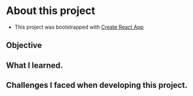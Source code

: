 # About this project
- This project was bootstrapped with [Create React App](https://github.com/facebook/create-react-app)
 

## Objective

## What I learned. 


## Challenges I faced when developing this project. 